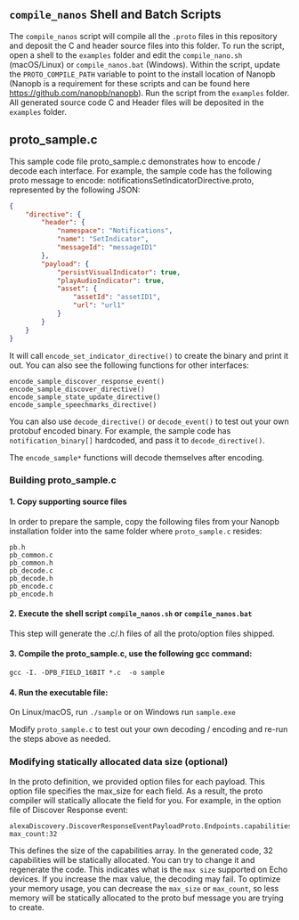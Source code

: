 ## `compile_nanos` Shell and Batch Scripts
The `compile_nanos` script will compile all the `.proto` files in this repository and deposit the C and header source files 
into this folder. To run the script, open a shell to the `examples` folder and edit the `compile_nano.sh` (macOS/Linux) or 
`compile_nanos.bat` (Windows). Within the script, update the `PROTO_COMPILE_PATH` variable to point to the install location 
of Nanopb (Nanopb is a requirement for these scripts and can be found here https://github.com/nanopb/nanopb). 
Run the script from the `examples` folder. All generated source code C and Header files will be deposited in the 
`examples` folder.

## proto_sample.c

This sample code file proto_sample.c demonstrates how to encode / decode each interface.
For example, the sample code has the following proto message to encode:
notificationsSetIndicatorDirective.proto, represented by the following JSON:
```json
{
    "directive": {
        "header": {
            "namespace": "Notifications",
            "name": "SetIndicator",
            "messageId": "messageID1"
        },
        "payload": {
            "persistVisualIndicator": true,
            "playAudioIndicator": true,
            "asset": {
                "assetId": "assetID1",
                "url": "url1"
            }
        }
    }
}
```

It will call `encode_set_indicator_directive()` to create the binary and print it out. 
You can also see the following functions for other interfaces:
```
encode_sample_discover_response_event()
encode_sample_discover_directive()
encode_sample_state_update_directive()
encode_sample_speechmarks_directive()
```

You can also use `decode_directive()` or `decode_event()` to test out your own protobuf encoded binary. 
For example, the sample code has `notification_binary[]` hardcoded, and pass it to `decode_directive()`.

The `encode_sample*` functions will decode themselves after encoding.


### Building proto_sample.c

#### 1. Copy supporting source files
In order to prepare the sample, copy the following files from your Nanopb installation folder into the same folder where
`proto_sample.c` resides:
```
pb.h
pb_common.c
pb_common.h
pb_decode.c
pb_decode.h
pb_encode.c
pb_encode.h
```

#### 2. Execute the shell script `compile_nanos.sh` or `compile_nanos.bat`

This step will generate the .c/.h files of all the proto/option files shipped.

#### 3. Compile the proto_sample.c, use the following gcc command:

```gcc -I. -DPB_FIELD_16BIT *.c  -o sample```

#### 4. Run the executable file:

On Linux/macOS, run ```./sample``` or on Windows run ```sample.exe```

Modify `proto_sample.c` to test out your own decoding / encoding and re-run the steps above as needed. 

### Modifying statically allocated data size (optional)

In the proto definition, we provided option files for each payload. This option file specifies the max_size for each 
field. As a result, the proto compiler will statically allocate the field for you. For example, in the option file of 
Discover Response event:
```
alexaDiscovery.DiscoverResponseEventPayloadProto.Endpoints.capabilities    max_count:32
```

This defines the size of the capabilities array. In the generated code, 32 capabilities will be statically allocated. 
You can try to change it and regenerate the code. This indicates what is the `max size` supported on Echo devices. 
If you increase the max value, the decoding may fail. To optimize your memory usage, you can decrease the `max_size` or 
`max_count`, so less memory will be statically allocated to the proto buf message you are trying to create.
